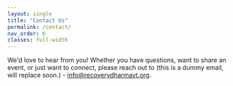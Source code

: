 ```yaml
---
layout: single
title: "Contact Us"
permalink: /contact/
nav_order: 6
classes: full-width
---
```

We'd love to hear from you! Whether you have questions, want to share an event, or just want to connect, please reach out to (this is a dummy email, will replace soon.) - [info@recoverydharmavt.org](mailto:info@recoverydharmavt.org).

<!-- Embed Google Form below
<!-- <iframe src="YOUR_GOOGLE_FORM_URL" width="100%" height="600"></iframe>

To update the form, edit this file and replace the Google Form URL above. -->